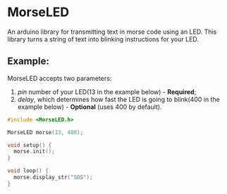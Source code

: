# MorseLED

An arduino library for transmitting text in morse code using an LED. This library turns a string of text into blinking instructions for your LED.

## Example:

MorseLED accepts two parameters:
1. *pin* number of your LED(13 in the example below) - **Required**;
2. *delay*, which determines how fast the LED is going to blink(400 in the example below) - **Optional** (uses 400 by default).

```c
#include <MorseLED.h>

MorseLED morse(13, 400);

void setup() {
  morse.init();
}

void loop() {
  morse.display_str("SOS");
}
```
